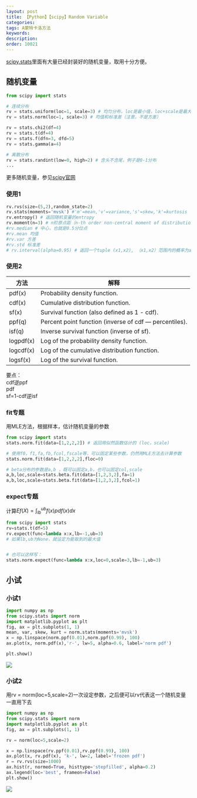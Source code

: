 ```yaml
---
layout: post
title: 【Python】【scipy】Random Variable
categories:
tags: A蒙特卡洛方法
keywords:
description:
order: 10021
---
```


[scipy.stats](https://docs.scipy.org/doc/scipy/reference/stats.html)里面有大量已经封装好的随机变量，取用十分方便。  


## 随机变量

```py
from scipy import stats

# 连续分布
rv = stats.uniform(loc=1, scale=3) # 均匀分布，loc是最小值，loc+scale是最大值，例子是1~4之间的均匀分布
rv = stats.norm(loc=1, scale=3) # 均值和标准差（注意，不是方差）

rv = stats.chi2(df=4)
rv = stats.t(df=4)
rv = stats.f(dfn=3, dfd=5)
rv = stats.gamma(a=4)

# 离散分布
rv = stats.randint(low=0, high=2) # 含头不含尾，例子是0-1分布
...
```


更多随机变量，参见<a href='https://docs.scipy.org/doc/scipy/reference/stats.html' target="stats">scipy官网</a>

### 使用1

```py
rv.rvs(size=(5,2),random_state=2)
rv.stats(moments='mvsk') #'m'=mean,'v'=variance,'s'=skew,'k'=kurtosis
rv.entropy() # 返回随机变量的entropy
rv.moment(n=3) # n阶原点距（n-th order non-central moment of distribution）
#rv.median # 中心，也就是0.5分位点
#rv.mean 均值
#rv.var 方差
#rv.std 标准差
# rv.interval(alpha=0.95) # 返回一个tuple (x1,x2), （x1,x2）范围内的概率为alpha,左右两边概率相等,等价于 (rv.ppf((1-alpha)/2),rv.ppf((1+alpha)/2))
```

### 使用2

|方法|解释|
|--|--|
|pdf(x)|	Probability density function.
|cdf(x)|	Cumulative distribution function.
|sf(x)|	Survival function (also defined as 1 - cdf).
|ppf(q)|	Percent point function (inverse of cdf — percentiles).
|isf(q)|	Inverse survival function (inverse of sf).
|logpdf(x)|	Log of the probability density function.
|logcdf(x)|	Log of the cumulative distribution function.
|logsf(x)|	Log of the survival function.

要点：  
cdf逆ppf  
pdf  
sf=1-cdf逆isf  


### fit专题
用MLE方法，根据样本，估计随机变量的参数
```py
from scipy import stats
stats.norm.fit(data=[1,2,2,2]) # 返回用似然函数估计的 (loc，scale)

# 使用f0，f1,fa,fb,fcol,fscale等，可以固定某些参数，仍然用MLE方法去计算参数
stats.norm.fit(data=[1,2,2,2],floc=0)

# beta分布的参数是a,b ，既可以固定a,b，也可以固定col,scale
a,b,loc,scale=stats.beta.fit(data=[1,2,3,2],fa=1)
a,b,loc,scale=stats.beta.fit(data=[1,2,3,2],fcol=1)

```
### expect专题
计算$Ef(X)=\int_{lb}^{ub} f(x) pdf(x) dx$
```py
from scipy import stats
rv=stats.t(df=5)
rv.expect(func=lambda x:x,lb=-1,ub=3)
# 如果lb,ub为None，就设定为能取到的最大值


# 也可以这样写：
stats.norm.expect(func=lambda x:x,loc=0,scale=3,lb=-1,ub=3)

```
## 小试

### 小试1
```py
import numpy as np
from scipy.stats import norm
import matplotlib.pyplot as plt
fig, ax = plt.subplots(1, 1)
mean, var, skew, kurt = norm.stats(moments='mvsk')
x = np.linspace(norm.ppf(0.01),norm.ppf(0.99), 100)
ax.plot(x, norm.pdf(x),'r-', lw=5, alpha=0.6, label='norm pdf')

plt.show()
```
<img src='http://www.guofei.site/public/postimg/scipyrv2.png'>

### 小试2

用rv = norm(loc=5,scale=2)一次设定参数，之后便可以rv代表这一个随机变量一直用下去  

```py
import numpy as np
from scipy.stats import norm
import matplotlib.pyplot as plt
fig, ax = plt.subplots(1, 1)

rv = norm(loc=5,scale=2)

x = np.linspace(rv.ppf(0.01),rv.ppf(0.99), 100)
ax.plot(x, rv.pdf(x), 'k-', lw=2, label='frozen pdf')
r = rv.rvs(size=1000)
ax.hist(r, normed=True, histtype='stepfilled', alpha=0.2)
ax.legend(loc='best', frameon=False)
plt.show()
```

<img src='http://www.guofei.site/public/postimg/scipyrv1.png'>
